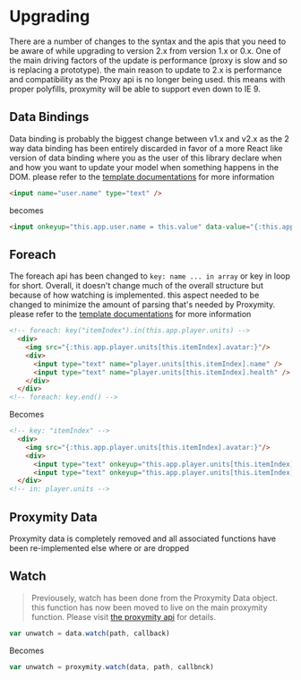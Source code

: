 # Upgrading
There are a number of changes to the syntax and the apis that you need to be aware of while upgrading to version 2.x from version 1.x or 0.x. One of the main driving factors of the update is performance (proxy is slow and so is replacing a prototype). the main reason to update to 2.x is performance and compatibility as the Proxy api is no longer being used. this means with proper polyfills, proxymity will be able to support even down to IE 9.

## Data Bindings
Data binding is probably the biggest change between v1.x and v2.x as the 2 way data binding has been entirely discarded in favor of a more React like version of data binding where you as the user of this library declare when and how you want to update your model when something happens in the DOM. please refer to the [template documentations](template-api.md) for more information

```html
<input name="user.name" type="text" />
```

becomes

```html
<input onkeyup="this.app.user.name = this.value" data-value="{:this.app.user.name:}|{user.name}|"/>
```

## Foreach
The foreach api has been changed to `key: name ... in array` or key in loop for short. Overall, it doesn't change much of the overall structure but because of how watching is implemented. this aspect needed to be changed to minimize the amount of parsing that's needed by Proxymity. please refer to the [template documentations](template-api.md) for more information

```html
<!-- foreach: key("itemIndex").in(this.app.player.units) -->
  <div>
    <img src="{:this.app.player.units[this.itemIndex].avatar:}"/>
    <div> 
      <input type="text" name="player.units[this.itemIndex].name" /> 	
      <input type="text" name="player.units[this.itemIndex].health" /> 	
    </div>
  </div>
<!-- foreach: key.end() -->
```

Becomes

```html
<!-- key: "itemIndex" -->
  <div>
    <img src="{:this.app.player.units[this.itemIndex].avatar:}"/>
    <div> 
      <input type="text" onkeyup="this.app.player.units[this.itemIndex].name = this.value" data-value="{:this.app.player.units[this.itemIndex].name:}|{player.units[this.itemIndex].name}|" /> 
      <input type="text" onkeyup="this.app.player.units[this.itemIndex].health = this.valueAsNumber" data-value="{:this.app.player.units[this.itemIndex].health:}|{player.units[this.itemIndex].health}|" /> 
  </div>
<!-- in: player.units -->
```

## Proxymity Data
Proxymity data is completely removed and all associated functions have been re-implemented else where or are dropped

## Watch
> Previousely, watch has been done from the Proxymity Data object. this function has now been moved to live on the main proxymity function. Please visit [the proxymity api](proxymity.md) for details.

```javascript
var unwatch = data.watch(path, callback)
```

Becomes

```javascript
var unwatch = proxymity.watch(data, path, callbnck)
```